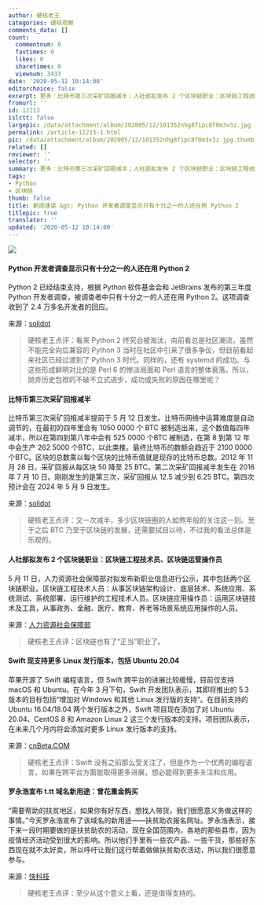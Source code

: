 ```yaml
---
author: 硬核老王
categories: 硬核观察
comments_data: []
count:
  commentnum: 0
  favtimes: 0
  likes: 0
  sharetimes: 0
  viewnum: 3433
date: '2020-05-12 10:14:00'
editorchoice: false
excerpt: 更多：比特币第三次采矿回报减半；人社部拟发布 2 个区块链职业：区块链工程技术员、区块链运营操作员
fromurl: ''
id: 12213
islctt: false
largepic: /data/attachment/album/202005/12/101352nhg8fipc8f0m3v3z.jpg
permalink: /article-12213-1.html
pic: /data/attachment/album/202005/12/101352nhg8fipc8f0m3v3z.jpg.thumb.jpg
related: []
reviewer: ''
selector: ''
summary: 更多：比特币第三次采矿回报减半；人社部拟发布 2 个区块链职业：区块链工程技术员、区块链运营操作员
tags:
- Python
- 区块链
thumb: false
title: 新闻速读 &gt; Python 开发者调查显示只有十分之一的人还在用 Python 2
titlepic: true
translator: ''
updated: '2020-05-12 10:14:00'
---
```


![](/data/attachment/album/202005/12/101352nhg8fipc8f0m3v3z.jpg)


#### Python 开发者调查显示只有十分之一的人还在用 Python 2


Python 2 已经结束支持，根据 Python 软件基金会和 JetBrains 发布的第三年度 Python 开发者调查，被调查者中只有十分之一的人还在用 Python 2。这项调查收到了 2.4 万多名开发者的回应。


来源：[solidot](https://www.solidot.org/story?sid=64327)



> 
> 硬核老王点评：看来 Python 2 终究会被淘汰，向前看总是社区潮流，虽然不能完全向后兼容的 Python 3 当时在社区中引来了很多争议，但目前看起来社区已经过渡到了 Python 3 时代。同样的，还有 systemd 的成功。与这些形成鲜明对比的是 Perl 6 的惨淡局面和 Perl 语言的整体衰落。所以，抛弃历史包袱的不破不立式进步，成功或失败的原因在哪里呢？
> 
> 
> 


#### 比特币第三次采矿回报减半


比特币第三次采矿回报减半提前于 5 月 12 日发生。比特币网络中运算难度是自动调节的，在最初的四年里会有 1050 0000 个 BTC 被制造出来，这个数值每四年减半，所以在第四到第八年中会有 525 0000 个BTC 被制造，在第 8 到第 12 年中会生产 262 5000 个BTC，以此类推。最终比特币的数额会趋近于 2100 0000 个BTC。区块的总数乘以每个区块的比特币值就是现存的比特币总数。2012 年 11 月 28 日，采矿回报从每区块 50 降至 25 BTC。第二次采矿回报减半发生在 2016 年 7 月 10 日。刚刚发生的是第三次，采矿回报从 12.5 减少到 6.25 BTC。第四次预计会在 2024 年 5 月 9 日发生。


来源：[solidot](https://www.solidot.org/story?sid=64329)



> 
> 硬核老王点评：又一次减半，多少区块链圈的人如熬年般的关注这一刻。至于之后 BTC 乃至于区块链的发展，还需要拭目以待，不过我的看法总体是乐观的。
> 
> 
> 


#### 人社部拟发布 2 个区块链职业：区块链工程技术员、区块链运营操作员


5 月 11 日，人力资源社会保障部对拟发布新职业信息进行公示，其中包括两个区块链职业。区块链工程技术人员：从事区块链架构设计、底层技术、系统应用、系统测试、系统部署、运行维护的工程技术人员。区块链应用操作员：运用区块链技术及工具，从事政务、金融、医疗、教育、养老等场景系统应用操作的人员。


来源：[人力资源社会保障部](http://www.mohrss.gov.cn/SYrlzyhshbzb/zwgk/gggs/tg/202005/t20200511_368176.html)



> 
> 硬核老王点评：区块链也有了“正当”职业了。
> 
> 
> 


#### Swift 现支持更多 Linux 发行版本，包括 Ubuntu 20.04


苹果开源了 Swift 编程语言，但 Swift 跨平台的进展比较缓慢，目前仅支持 macOS 和 Ubuntu。在今年 3 月下旬，Swift 开发团队表示，其即将推出的 5.3 版本的目标包括“增加对 Windows 和其他 Linux 发行版的支持”。在目前支持的 Ubuntu 16.04/18.04 两个发行版本之外，Swift 项目现在添加了对 Ubuntu 20.04、CentOS 8 和 Amazon Linux 2 这三个发行版本的支持。项目团队表示，在未来几个月内将会添加对更多 Linux 发行版本的支持。


来源：[cnBeta.COM](https://www.cnbeta.com/articles/tech/977633.htm)



> 
> 硬核老王点评：Swift 没有之前那么受关注了，但是作为一个优秀的编程语言，如果在跨平台方面能取得更多进展，想必能得到更多关注和应用。
> 
> 
> 


#### 罗永浩宣布 t.tt 域名新用途：曾花重金购买


“需要帮助的扶贫地区，如果你有好东西，想找人带货，我们很愿意义务做这样的事情。”今天罗永浩宣布了该域名的新用途——扶贫助农报名网址。罗永浩表示，接下来一段时期要做的是扶贫助农的活动，现在全国范围内，各地的那些县市，因为疫情经济活动受到很大的影响。所以他们手里有一些农产品、一些干货，那些好东西现在就不太好卖，所以呼吁让我们这行帮着做做扶贫助农活动，所以我们很愿意参与。


来源：[快科技](https://www.cnbeta.com/articles/tech/977507.htm)



> 
> 硬核老王点评：至少从这个意义上看，还是值得支持的。
> 
> 
>